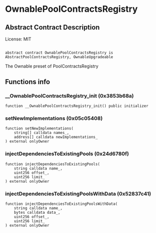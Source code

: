 # OwnablePoolContractsRegistry

## Abstract Contract Description


License: MIT

## 

```solidity
abstract contract OwnablePoolContractsRegistry is AbstractPoolContractsRegistry, OwnableUpgradeable
```

The Ownable preset of PoolContractsRegistry
## Functions info

### __OwnablePoolContractsRegistry_init (0x3853b68a)

```solidity
function __OwnablePoolContractsRegistry_init() public initializer
```


### setNewImplementations (0x05c05408)

```solidity
function setNewImplementations(
    string[] calldata names_,
    address[] calldata newImplementations_
) external onlyOwner
```


### injectDependenciesToExistingPools (0x24d6780f)

```solidity
function injectDependenciesToExistingPools(
    string calldata name_,
    uint256 offset_,
    uint256 limit_
) external onlyOwner
```


### injectDependenciesToExistingPoolsWithData (0x52837c41)

```solidity
function injectDependenciesToExistingPoolsWithData(
    string calldata name_,
    bytes calldata data_,
    uint256 offset_,
    uint256 limit_
) external onlyOwner
```

